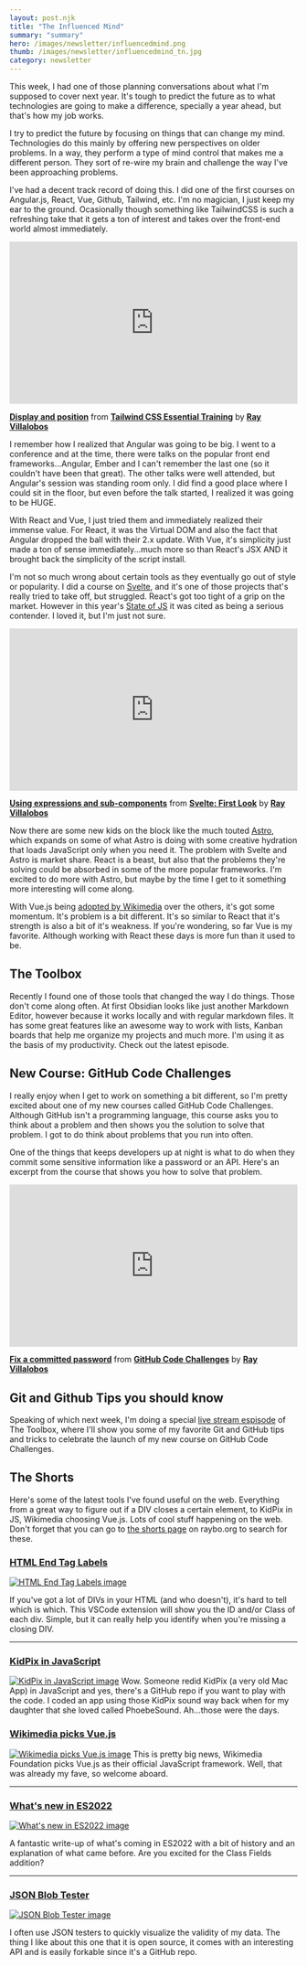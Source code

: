 ```yaml
---
layout: post.njk
title: "The Influenced Mind"
summary: "summary"
hero: /images/newsletter/influencedmind.png
thumb: /images/newsletter/influencedmind_tn.jpg
category: newsletter
---
```


This week, I had one of those planning conversations about what I'm supposed to cover next year. It's tough to predict the future as to what technologies are going to make a difference, specially a year ahead, but that's how my job works.

I try to predict the future by focusing on things that can change my mind. Technologies do this mainly by offering new perspectives on older problems. In a way, they perform a type of mind control that makes me a different person. They sort of re-wire my brain and challenge the way I've been approaching problems.

I've had a decent track record of doing this. I did one of the first courses on Angular.js, React, Vue, Github, Tailwind, etc. I'm no magician, I just keep my ear to the ground. Ocasionally though something like TailwindCSS is such a refreshing take that it gets a ton of interest and takes over the front-end world almost immediately.

<div style="position:relative;height:0;padding-bottom:56.25%"><iframe width="640" height="360" src="https://www.linkedin.com/learning/embed/tailwind-css-essential-training/display-and-position?autoplay=false&claim=AQHyIOeTfis4ZQAAAXtfzNJwEXV148n_s6BCcKtutdo7Rlm8nsc7GtMnoRU85739idYYK7gk2jmQeob9_oZHpWBRVm3pugMaxir0Mywzdy79UapEu024YdD3mvk9Qs9cgdR5xs5eQCS6ncUymtkycvM1Sg9picNjTNwCRM9Mk82TRO9-Eg8sIh59AzqGDrbGHl5hV2sV9bYNNqdqXYWGNlh9NAfZ6ctWqAp4ci4p5-U2kWr8FWYo8yWcVLQsMlJ4H7eu6XnPGgJUjgHuVZnVw97LbUKJQaRv3OF8UzfmNsb0debrrgjrwZSYDtKMeFDGLV6SjOxn_-S2pByXqzScO1ZVIqR7QdO8hXVfRl52in4Q7EEM0GTCZfmLmaIBX-uR6-3VoeMRsNeXldrvcJYZjc8a-PoGoR6WVMMrX15VUPSXz6zfnE8ib3biWiIS8-FX_i7kpAHALLJrM33yd58wzdfeL_GOqb9XA9ehC_HCguLHX4TDFLUBmBQVybKIEeg1qhf2UmeOP1UmYEzq1CKaq7oBnbmp2GSSYSlKGOZQIAGXi6TuNU68xtx15PNeGqhZCCFcp8xw57thMOX0FssSy7Q_uTJ5U4jL1dZT-98HlwAAl7-1IJOBH1f-U0joFwrF9_w8c_AI4ra4qISj-xiMLzk6-yiss6RDYpYIU8dbKGfOCfwEpGSqf3-LhYAQBGrgm40eZf17nuO1fSLgCGpqfzzBR2FyiWDf7XXU0hmHjac&lipi=urn%3Ali%3Apage%3Ad_learning_content%3BcF%2BY%2FRs8R8mfvMU8%2FUutOw%3D%3D&licu" mozallowfullscreen="true" webkitallowfullscreen="true" allowfullscreen="true" frameborder="0" style="position:absolute;width:100%;height:100%;left:0"></iframe></div><p><strong><a href="https://www.linkedin.com/learning/tailwind-css-essential-training/display-and-position?trk=embed_lil">Display and position</a></strong> from <strong><a href="https://www.linkedin.com/learning/tailwind-css-essential-training?trk=embed_lil">Tailwind CSS Essential Training</a></strong> by <strong><a href="https://www.linkedin.com/learning/instructors/ray-villalobos?trk=embed_lil">Ray Villalobos</a></strong></p>

I remember how I realized that Angular was going to be big. I went to a conference and at the time, there were talks on the popular front end frameworks...Angular, Ember and I can't remember the last one (so it couldn't have been that great). The other talks were well attended, but Angular's session was standing room only. I did find a good place where I could sit in the floor, but even before the talk started, I realized it was going to be HUGE.

With React and Vue, I just tried them and immediately realized their immense value. For React, it was the Virtual DOM and also the fact that Angular dropped the ball with their 2.x update. With Vue, it's simplicity just made a ton of sense immediately...much more so than React's JSX AND it brought back the simplicity of the script install.

I'm not so much wrong about certain tools as they eventually go out of style or popularity. I did a course on [Svelte](https://www.linkedin.com/learning/svelte-first-look?u=104), and it's one of those projects that's really tried to take off, but struggled. React's got too tight of a grip on the market. However in this year's [State of JS](https://2020.stateofjs.com/en-US/technologies/front-end-frameworks/) it was cited as being a serious contender. I loved it, but I'm just not sure.

<div style="position:relative;height:0;padding-bottom:56.25%"><iframe width="640" height="360" src="https://www.linkedin.com/learning/embed/svelte-first-look/using-expressions-and-sub-components?autoplay=false&claim=AQHaDohjR3VXdwAAAXtfyqOxKM0fHAHinHQhVl_oqH2bwru0Xc-K3agIQl5IDzqM0M2JUslQeNuFzJyirIcmm9wXMvH-fOPcjnlShnl-STVYHUFB6utnMk0g9cM5PqkLUSgVKyrILKUyHrNuTbuYRYqtD05SDfWiZ6IRDJYqgt1s0S1kvnS9K2NpODwZ_QWD4ERM9fBY83yGsHSDQ_7YBYDu2NV0F6kXHQq5vDlNvJKMmqQYZngAZXWCZpAzlTeUJlQtuEiTPHTB7rDtj5DjcbeLHT2UbLnNu92Oiw540ldkrXwzHzcA4TqFxSTUmqLgpRITPdEEp2_SDdsp_-80UahFTp4vPA4etJdwSFuw8XDaWF6ClReT2PQq4pBmHfCUzTRCsOvtxgddBQicdtxbpxxeAe-m3aWC9BVknmddv4nQNd0pdBrP9WZzB0VJdrbnGAgSmOBtncIG_V9eYyjTlnJwqlBS_2ut7P0CSXd6RFvmdK0dfpLvzjPgW_r9Hp870rPi567BA_5w7AIa7riq5cHj2eoTRhYlTDtP7pTug-_JP5sDPScbzPgDW03sE8_dLv9h266fsmmDkIoQWs9A0A0mQJ265ZIbshA34hQLQARsMkqYk0hvA1dh9towkBMlRzhyG0zEufl3ikX9dT9BuOe86XIShqh3gOFnU1Nr_9kjdjqfJ0vEpLsrU7s30fh0lhpxliEqbNaI5iWEmTuL7nmOCLMsR_rUYJ_aIFR2t3g&lipi=urn%3Ali%3Apage%3Ad_learning_content%3BN26IIRaSQYKEUaz7JX2FuA%3D%3D&licu" mozallowfullscreen="true" webkitallowfullscreen="true" allowfullscreen="true" frameborder="0" style="position:absolute;width:100%;height:100%;left:0"></iframe></div><p><strong><a href="https://www.linkedin.com/learning/svelte-first-look/using-expressions-and-sub-components?trk=embed_lil">Using expressions and sub-components</a></strong> from <strong><a href="https://www.linkedin.com/learning/svelte-first-look?trk=embed_lil">Svelte: First Look</a></strong> by <strong><a href="https://www.linkedin.com/learning/instructors/ray-villalobos?trk=embed_lil">Ray Villalobos</a></strong></p>

Now there are some new kids on the block like the much touted [Astro](https://astro.build/), which expands on some of what Astro is doing with some creative hydration that loads JavaScript only when you need it. The problem with Svelte and Astro is market share. React is a beast, but also that the problems they're solving could be absorbed in some of the more popular frameworks. I'm excited to do more with Astro, but maybe by the time I get to it something more interesting will come along.

With Vue.js being [adopted by Wikimedia](https://go.raybo.org/5LLC) over the others, it's got some momentum. It's problem is a bit different. It's so similar to React that it's strength is also a bit of it's weakness. If you're wondering, so far Vue is my favorite. Although working with React these days is more fun than it used to be.

## The Toolbox

Recently I found one of those tools that changed the way I do things. Those don't come along often. At first Obsidian looks like just another Markdown Editor, however because it works locally and with regular markdown files. It has some great features like an awesome way to work with lists, Kanban boards that help me organize my projects and much more. I'm using it as the basis of my productivity. Check out the latest episode.

<lite-youtube videoid="5adzOyrfJwE"></lite-youtube>

## New Course: GitHub Code Challenges

I really enjoy when I get to work on something a bit different, so I'm pretty excited about one of my new courses called GitHub Code Challenges. Although GitHub isn't a programming language, this course asks you to think about a problem and then shows you the solution to solve that problem. I got to do think about problems that you run into often.

One of the things that keeps developers up at night is what to do when they commit some sensitive information like a password or an API. Here's an excerpt from the course that shows you how to solve that problem.

<div style="position:relative;height:0;padding-bottom:56.25%"><iframe width="640" height="360" src="https://www.linkedin.com/learning/embed/github-code-challenges/fix-a-committed-password?autoplay=false&claim=AQEbSa5rH2rS0wAAAXtflknXhFAVTkv7BzQezUnOCsYp0JX3LJq_So9bovIIrbMIA993pMrIurQmBa0TZksWiMlqnH81nsk4M6-uCd2XT9t-JXKHru6wmPAwbOBNs99IWwRjcDO9gz4-7cuTg8D49rtyxIuH2a55oJD2-HkJwmRO6EQytEbRPOi2tKse5ID4I1SH1bruKH6TqRGNHVvHtbXDHN6eANzrHYSZ9eL8FUyAfPZZdNQFPim__6hHiWoAO2L_pGvIElOc_qq2QDb_mxk8U5-MWUxpMlXShY7AaPppublSSCNUY2moWZU5-CGshS_a205ARRn1dhwRp6vhG4xfSby_Jeq9I0W9oAHFhDWzaNQnCgGk_hMcvc_FK3S5eJVr2Ur-s_bM9n1LPkEfwSPsjUmFYrPnU2_WnEnPJuTxDVASqaaT1FvaTmmJc4aorXaw9gRT3dqvYrJRLj4N9cXApT2WbB2v2SsVZxjTeD40aY0gk-adAVq4h3zOxhJoemq2yM30hX0eBEpaOvHlQupolEDkWM7KTA1PB5Kctf-_4WnS9I0dzzWeuXYgN_3uTp0kbR5-a2rLFzouodJRF7yN9LcFxi6RsB26JtUC3OykmX44xQEbyNgdXIugv7_GWrrBJ1aJVkc39ikysRqI_YsbXAATNKjXP-A3kL7XMfzitZQLni-WZ5F-Gu8QbXJr1baaBFv1VTGOu1MNl6mynZNPbsEkn5vnpoO4Ml6B06w&lipi=urn%3Ali%3Apage%3Ad_learning_content%3BdsSffiEISwqnCtV%2FrPngBQ%3D%3D&licu" mozallowfullscreen="true" webkitallowfullscreen="true" allowfullscreen="true" frameborder="0" style="position:absolute;width:100%;height:100%;left:0"></iframe></div><p><strong><a href="https://www.linkedin.com/learning/github-code-challenges/fix-a-committed-password?trk=embed_lil">Fix a committed password</a></strong> from <strong><a href="https://www.linkedin.com/learning/github-code-challenges?trk=embed_lil">GitHub Code Challenges</a></strong> by <strong><a href="https://www.linkedin.com/learning/instructors/ray-villalobos?trk=embed_lil">Ray Villalobos</a></strong></p>

## Git and Github Tips you should know

Speaking of which next week, I'm doing a special [live stream espisode](https://www.linkedin.com/events/newgitandgithubtipsyoushouldkno6832317597669748736/) of The Toolbox, where I'll show you some of my favorite Git and GitHub tips and tricks to celebrate the launch of my new course on GitHub Code Challenges.

## The Shorts

Here's some of the latest tools I've found useful on the web. Everything from a great way to figure out if a DIV closes a certain element, to KidPix in JS, Wikimedia choosing Vue.js. Lots of cool stuff happening on the web. Don't forget that you can go to [the shorts page](https://raybo.org/shorts/0/) on raybo.org to search for these.

### [HTML End Tag Labels](https://go.raybo.org/5LLI)

[![HTML End Tag Labels image](https://anteprimorac.gallerycdn.vsassets.io/extensions/anteprimorac/html-end-tag-labels/0.7.0/1624720640642/Microsoft.VisualStudio.Services.Icons.Default)](https://go.raybo.org/5LLI)

If you've got a lot of DIVs in your HTML (and who doesn't), it's hard to tell which is which. This VSCode extension will show you the ID and/or Class of each div. Simple, but it can really help you identify when you're missing a closing DIV.

---

### [KidPix in JavaScript](https://go.raybo.org/5LLE)

[![KidPix in JavaScript image](https://kidpix.app/static/jskidpix.png)](https://go.raybo.org/5LLE)
Wow. Someone redid KidPix (a very old Mac App) in JavaScript and yes, there's a GitHub repo if you want to play with the code. I coded an app using those KidPix sound way back when for my daughter that she loved called PhoebeSound. Ah...those were the days.

### [Wikimedia picks Vue.js](https://go.raybo.org/5LLC)

[![Wikimedia picks Vue.js image](https://cdn.publer.io/uploads/photos/mini_magick20210808-6329-13him63.png)](https://go.raybo.org/5LLC)
This is pretty big news, Wikimedia Foundation picks Vue.js as their official JavaScript framework. Well, that was already my fave, so welcome aboard.

---

### [What's new in ES2022](https://go.raybo.org/5LL9)

[![What's new in ES2022 image](https://yagmurcetintas.com/static/8858449c0456e6034b6ecd8a4a941cad/8fc5d/me_in_color.png)](https://go.raybo.org/5LL9)

A fantastic write-up of what's coming in ES2022 with a bit of history and an explanation of what came before. Are you excited for the Class Fields addition?

---

### [JSON Blob Tester](https://go.raybo.org/5LL7)

[![JSON Blob Tester image](https://cdn.publer.io/uploads/photos/mini_magick20210808-6611-7pf666.png)](https://go.raybo.org/5LL7)

I often use JSON testers to quickly visualize the validity of my data. The thing I like about this one that it is open source, it comes with an interesting API and is easily forkable since it's a GitHub repo.
